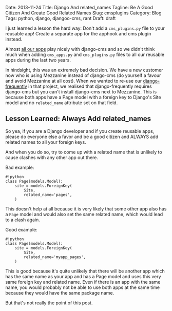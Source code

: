 Date: 2013-11-24
Title: Django And related_names
Tagline: Be A Good Citizen And Create Good Related Names
Slug: cmsplugins
Category: Blog
Tags: python, django, djangoo-cms, rant
Draft: draft

I just learned a lesson the hard way: Don't add a `cms_plugins.py` file to
your reusable app! Create a separate app for the apphook and cms plugin
instead.

Almost [all our apps](https://github.com/bitmazk/) play nicely with django-cms
and so we didn't think much when adding `cms_apps.py` and `cms_plugins.py`
files to all our reusable apps during the last two years.

In hindsight, this was an extremely bad decision. We have a new customer now
who is using Mezzanine instead of django-cms (do yourself a favour and avoid
Mezzanine at all cost). When we wanted to re-use our
[django-frequently](https://github.com/bitmazk/django-frequently) in that
project, we realised that django-frequently requires django-cms but you can't
install django-cms next to Mezzanine. This is because both apps have a Page
model with a foreign key to Django's Site model and no `related_name` attribute
set on that field.

## Lesson Learned: Always Add related_names

So yea, if you are a Django developer and if you create reusable apps, please
do everyone else a favor and be a good citizen and ALWAYS add related names to
all your foreign keys.

And when you do so, try to come up with a related name that is unlikely to
cause clashes with any other app out there.

Bad example:

    #!python
    class Page(models.Model):
        site = models.ForeignKey(
            Site,
            related_name='pages',
        )

This doesn't help at all because it is very likely that some other app also
has a `Page` model and would also set the same related name, which would lead
to a clash again.

Good example:

    #!python
    class Page(models.Model):
        site = models.ForeignKey(
            Site,
            related_name='myapp_pages',
        )

This is good because it's quite unlikely that there will be another app which
has the same name as your app and has a Page model and uses this very same
foreign key and related name. Even if there is an app with the same name, you
would probably not be able to use both apps at the same time because they would 
have the same package name.

But that's not really the point of this post.
